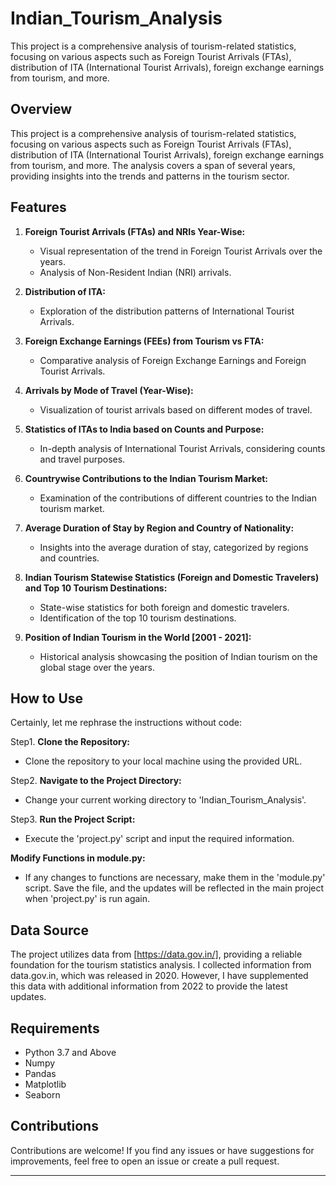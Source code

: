 # Indian_Tourism_Analysis
This project is a comprehensive analysis of tourism-related statistics, focusing on various aspects such as Foreign Tourist Arrivals (FTAs), distribution of ITA (International Tourist Arrivals), foreign exchange earnings from tourism, and more. 


## Overview

This project is a comprehensive analysis of tourism-related statistics, focusing on various aspects such as Foreign Tourist Arrivals (FTAs), distribution of ITA (International Tourist Arrivals), foreign exchange earnings from tourism, and more. The analysis covers a span of several years, providing insights into the trends and patterns in the tourism sector.

## Features

1. **Foreign Tourist Arrivals (FTAs) and NRIs Year-Wise:**
   - Visual representation of the trend in Foreign Tourist Arrivals over the years.
   - Analysis of Non-Resident Indian (NRI) arrivals.

2. **Distribution of ITA:**
   - Exploration of the distribution patterns of International Tourist Arrivals.

3. **Foreign Exchange Earnings (FEEs) from Tourism vs FTA:**
   - Comparative analysis of Foreign Exchange Earnings and Foreign Tourist Arrivals.

4. **Arrivals by Mode of Travel (Year-Wise):**
   - Visualization of tourist arrivals based on different modes of travel.

5. **Statistics of ITAs to India based on Counts and Purpose:**
   - In-depth analysis of International Tourist Arrivals, considering counts and travel purposes.

6. **Countrywise Contributions to the Indian Tourism Market:**
   - Examination of the contributions of different countries to the Indian tourism market.

7. **Average Duration of Stay by Region and Country of Nationality:**
   - Insights into the average duration of stay, categorized by regions and countries.

8. **Indian Tourism Statewise Statistics (Foreign and Domestic Travelers) and Top 10 Tourism Destinations:**
   - State-wise statistics for both foreign and domestic travelers.
   - Identification of the top 10 tourism destinations.

9. **Position of Indian Tourism in the World [2001 - 2021]:**
   - Historical analysis showcasing the position of Indian tourism on the global stage over the years.

## How to Use

Certainly, let me rephrase the instructions without code:

Step1. **Clone the Repository:**
   - Clone the repository to your local machine using the provided URL.

Step2. **Navigate to the Project Directory:**
   - Change your current working directory to 'Indian_Tourism_Analysis'.

Step3. **Run the Project Script:**
   - Execute the 'project.py' script and input the required information.

 **Modify Functions in module.py:**
   - If any changes to functions are necessary, make them in the 'module.py' script. Save the file, and the updates will be reflected in the main project when 'project.py' 
     is run again.

## Data Source

The project utilizes data from [https://data.gov.in/], providing a reliable foundation for the tourism statistics analysis.
I collected information from data.gov.in, which was released in 2020. However, I have supplemented this data with additional information from 2022 to provide the latest updates.


## Requirements

- Python 3.7 and Above
- Numpy
- Pandas
- Matplotlib
- Seaborn

## Contributions

Contributions are welcome! If you find any issues or have suggestions for improvements, feel free to open an issue or create a pull request.

---
